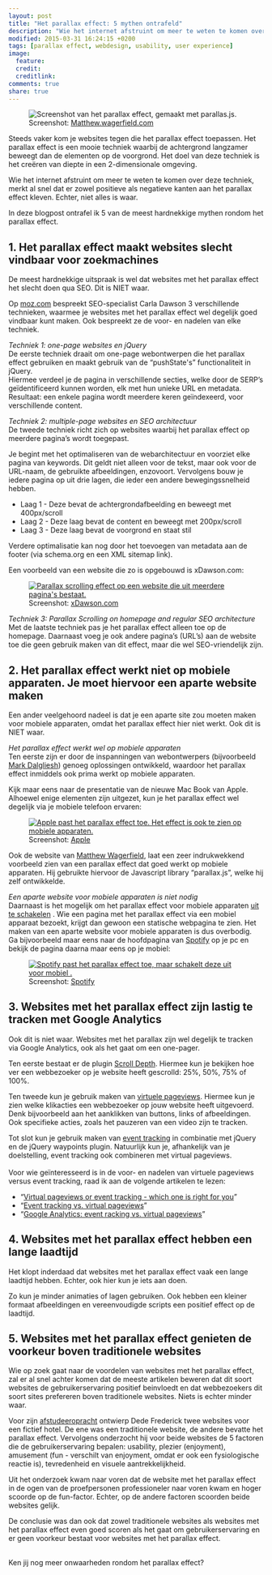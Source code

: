```yaml
---
layout: post
title: "Het parallax effect: 5 mythen ontrafeld"
description: "Wie het internet afstruint om meer te weten te komen over deze techniek, merkt al snel dat er zowel positieve als negatieve kanten aan het parallax effect kleven. Echter, niet alles is waar."
modified: 2015-03-31 16:24:15 +0200
tags: [parallax effect, webdesign, usability, user experience]
image:
  feature: 
  credit: 
  creditlink: 
comments: true
share: true
---
```

<figure>
<img src="/images/parallaxjs.png" alt="Screenshot van het parallax effect, gemaakt met parallas.js.">
<figcaption>Screenshot: <a href="http://matthew.wagerfield.com/parallax/">Matthew.wagerfield.com</a></figcaption>
</figure>

Steeds vaker kom je websites tegen die het parallax effect toepassen. Het parallax effect is een mooie techniek waarbij de achtergrond langzamer beweegt dan de elementen op de voorgrond. Het doel van deze techniek is het creëren van diepte in een 2-dimensionale omgeving. 

Wie het internet afstruint om meer te weten te komen over deze techniek, merkt al snel dat er zowel positieve als negatieve kanten aan het parallax effect kleven. Echter, niet alles is waar.

In deze blogpost ontrafel ik 5 van de meest hardnekkige mythen rondom het parallax effect. 

<h2>1. Het parallax effect maakt websites slecht vindbaar voor zoekmachines</h2>
De meest hardnekkige uitspraak is wel dat websites met het parallax effect het slecht doen qua SEO. Dit is NIET waar. 

Op <a href="http://moz.com/blog/parallax-scrolling-websites-and-seo-a-collection-of-solutions-and-examples"> moz.com</a> bespreekt SEO-specialist Carla Dawson 3 verschillende technieken, waarmee je websites met het parallax effect wel degelijk goed vindbaar kunt maken. Ook bespreekt ze de voor- en nadelen van elke techniek. 

<em>Techniek 1: one-page websites en jQuery</em><br>
De eerste techniek draait om one-page webontwerpen die het parallax effect gebruiken en maakt gebruik van de “pushState's” functionaliteit in jQuery.<br>
Hiermee verdeel je de pagina in verschillende secties, welke door de SERP’s geïdentificeerd kunnen worden, elk met hun unieke URL en metadata. Resultaat: een enkele pagina wordt meerdere keren geïndexeerd, voor verschillende content. 

<em>Techniek 2: multiple-page websites en SEO architectuur</em><br>
De tweede techniek richt zich op websites waarbij het parallax effect op meerdere pagina’s wordt toegepast. 

Je begint met het optimaliseren van de webarchitectuur en voorziet elke pagina van keywords. Dit geldt niet alleen voor de tekst, maar ook voor de URL-naam, de gebruikte afbeeldingen, enzovoort. 
Vervolgens bouw je iedere pagina op uit drie lagen, die ieder een andere bewegingssnelheid hebben. 

<ul>
<li>Laag 1 - Deze bevat de achtergrondafbeelding en beweegt met 400px/scroll</li>
<li>Laag 2 - Deze laag bevat de content en beweegt met 200px/scroll</li>
<li>Laag 3 - Deze laag bevat de voorgrond en staat stil</li>
</ul>

Verdere optimalisatie kan nog door het toevoegen van metadata aan de footer (via schema.org en een XML sitemap link).

Een voorbeeld van een website die zo is opgebouwd is xDawson.com:

<figure>
<a href="http://www.xdawson.com/"><img src="/images/parallax-xdawson-seo.jpg" alt="Parallax scrolling effect op een website die uit meerdere pagina's bestaat." title="Klik op de afbeelding om het parallax effect in werking te zien."></a>
<figcaption>Screenshot: <a href="http://www.xdawson.com/">xDawson.com</a></figcaption>
</figure>


<em>Techniek 3: Parallax Scrolling on homepage and regular SEO architecture</em><br>
Met de laatste techniek pas je het parallax effect alleen toe op de
homepage. Daarnaast voeg je ook andere pagina’s (URL’s) aan de website
toe die geen gebruik maken van dit effect, maar die wel
SEO-vriendelijk zijn.

<h2>2. Het parallax effect werkt niet op mobiele apparaten. Je moet
hiervoor een aparte website maken</h2>
Een ander veelgehoord nadeel is dat je een aparte site zou moeten maken voor mobiele apparaten, omdat het parallax effect hier niet werkt. Ook dit is NIET waar. 

<em>Het parallax effect werkt wel op mobiele apparaten</em><br>
Ten eerste zijn er door de inspanningen van webontwerpers
(bijvoorbeeld <a href="http://markdalgleish.com/2012/10/mobile-parallax-with-stellar-js/">Mark Dalgliesh</a>) genoeg oplossingen ontwikkeld, waardoor het parallax effect inmiddels ook prima werkt op mobiele apparaten.<br>

Kijk maar eens naar de presentatie van de nieuwe Mac Book van Apple. Alhoewel enige elementen zijn uitgezet, kun je het parallax effect wel degelijk via je mobiele telefoon ervaren:<br>

<figure>
<a href="http://www.apple.com/macbook/"><img src="/images/parallax-apple.jpg" alt="Apple past het parallax effect toe. Het effect is ook te zien op mobiele apparaten." title="Klik op de afbeelding om het parallax effect in werking te zien. Probeer het daarna eens met je mobiele telefoon."></a>
<figcaption>Screenshot: <a href="http://www.apple.com/macbook/">Apple</a></figcaption>
</figure>

Ook de website van <a href="http://matthew.wagerfield.com/parallax">Matthew Wagerfield</a>, laat een zeer indrukwekkend voorbeeld zien van een parallax effect dat goed werkt op mobiele apparaten. Hij gebruikte hiervoor de Javascript library “parallax.js”, welke hij zelf ontwikkelde.<br>

<em>Een aparte website voor mobiele apparaten is niet nodig</em><br>
Daarnaast is het mogelijk om het parallax effect voor mobiele
apparaten <a href="https://ihatetomatoes.net/make-parallax-website-responsive/">uit te schakelen</a> . Wie een pagina met het parallax effect via een mobiel apparaat bezoekt, krijgt dan gewoon een statische webpagina te zien. Het maken van een aparte website voor mobiele apparaten is dus overbodig.<br>
Ga bijvoorbeeld maar eens naar de hoofdpagina van <a href="https://www.spotify.com/us/">Spotify</a> op je pc en bekijk de pagina daarna maar eens op je mobiel:

<figure>
<a href=""><img src="/images/parallax-spotify.jpg" alt="Spotify past het parallax effect toe, maar schakelt deze uit voor mobiel ." title="Klik op de afbeelding om het parallax effect in werking te zien op je desktop en probeer het daarna op je mobiele telefoon."></a>
<figcaption>Screenshot: <a href="https://spotify.com/us">Spotify</a></figcaption>
</figure>


<h2>3. Websites met het parallax effect zijn lastig te tracken met Google Analytics</h2>
Ook dit is niet waar. Websites met het parallax zijn wel degelijk te tracken via Google Analytics, ook als het gaat om een one-pager.

Ten eerste bestaat er de plugin <a href="http://scrolldepth.parsnip.io/">Scroll Depth</a>.  Hiermee kun je bekijken hoe ver een webbezoeker op je website heeft gescrolld: 25%, 50%, 75% of 100%.

Ten tweede kun je gebruik maken van <a href="http://www.publishr.nl/2014/06/analyseren-van-gebruik-van-one-page-websites-in-google-analytics/">virtuele pageviews</a>. Hiermee kun je zien welke klikacties een webbezoeker op jouw website heeft uitgevoerd. Denk bijvoorbeeld aan het aanklikken van buttons, links of afbeeldingen. Ook specifieke acties, zoals het pauzeren van een video zijn te tracken. 

Tot slot kun je gebruik maken van <a href="(http://www.agileand.me/blog/posts/parallax-analytics-tracking">event tracking</a> in combinatie met jQuery en de jQuery waypoints plugin. Natuurlijk kun je, afhankelijk van je doelstelling, event tracking ook combineren met virtual pageviews.<br>
<br>
Voor wie geïnteresseerd is in de voor- en nadelen van virtuele pageviews versus event tracking, raad ik aan de volgende artikelen te lezen: 
<ul>
<li> “<a href="http://searchengineland.com/virtual-pageviews-or-event-tracking-%E2%80%93-which-is-right-for-you-125615">Virtual pageviews or event tracking - which one is right for you</a>”</li>
<li>“<a
href="http://blog.intlock.com/event-tracking-vs-virtual-pageviews/">Event
tracking vs. virtual pageviews</a>”
<li>“<a href="http://www.webseoanalytics.com/blog/google-analytics-event-tracking-vs-virtual-pageviews/">Google Analytics: event racking vs. virtual pageviews</a>”</li></li>
</ul>

<h2>4. Websites met het parallax effect hebben een lange laadtijd</h2>
Het klopt inderdaad dat websites met het parallax effect vaak een lange laadtijd hebben. Echter, ook hier kun je iets aan doen.

Zo kun je minder animaties of lagen gebruiken. Ook hebben een kleiner
formaat afbeeldingen en vereenvoudigde scripts een positief effect op
de laadtijd.

<h2>5. Websites met het parallax effect genieten de voorkeur boven traditionele websites</h2>
Wie op zoek gaat naar de voordelen van websites met het parallax effect, zal er al snel achter komen dat de meeste artikelen beweren dat dit soort websites de gebruikerservaring positief beinvloedt en dat webbezoekers dit soort sites prefereren boven traditionele websites. Niets is echter minder waar.

Voor zijn <a href="http://docs.lib.purdue.edu/cgi/viewcontent.cgi?article=1025&context=cgttheses">afstudeeropracht</a> ontwierp Dede Frederick twee websites voor een fictief hotel. De ene was een traditionele website, de andere bevatte het parallax effect. Vervolgens onderzocht hij voor beide websites de 5 factoren die de gebruikerservaring bepalen: usability, plezier (enjoyment), amusement (fun - verschilt van enjoyment, omdat er ook een fysiologische reactie is), tevredenheid en visuele aantrekkelijkheid. 

Uit het onderzoek kwam naar voren dat de website met het parallax effect in de ogen van de proefpersonen professioneler naar voren kwam en hoger scoorde op de fun-factor. Echter, op de andere factoren scoorden beide websites gelijk.

De conclusie was dan ook dat zowel traditionele websites als websites met het parallax effect even goed scoren als het gaat om gebruikerservaring en er geen voorkeur bestaat voor websites met het parallax effect.

<br>
Ken jij nog meer onwaarheden rondom het parallax effect?
